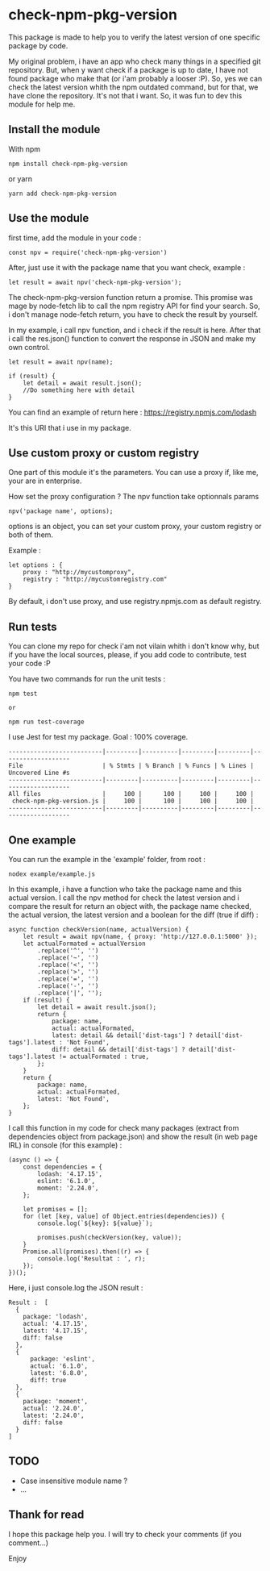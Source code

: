 # check-npm-pkg-version

This package is made to help you to verify the latest version of one specific package by code.

My original problem, i have an app who check many things in a specified git repository. But, when y want check if a package is up to date, I have not found package who make that (or i'am probably a looser :P). So, yes we can check the latest version whith the npm outdated command, but for that, we have clone the repository. It's not that i want. So, it was fun to dev this module for help me.

## Install the module

With npm

```
npm install check-npm-pkg-version
```

or yarn

```
yarn add check-npm-pkg-version
```

## Use the module

first time, add the module in your code :

```
const npv = require('check-npm-pkg-version')
```

After, just use it with the package name that you want check, example :

```
let result = await npv('check-npm-pkg-version');
```

The check-npm-pkg-version function return a promise. This promise was mage by node-fetch lib to call the npm registry API for find your search. So, i don't manage node-fetch return, you have to check the result by yourself.

In my example, i call npv function, and i check if the result is here. After that i call the res.json() function to convert the response in JSON and make my own control.

```
let result = await npv(name);

if (result) {
    let detail = await result.json();
    //Do something here with detail
}
```

You can find an example of return here : https://registry.npmjs.com/lodash

It's this URI that i use in my package.

## Use custom proxy or custom registry

One part of this module it's the parameters. You can use a proxy if, like me, your are in enterprise.

How set the proxy configuration ? The npv function take optionnals params

```
npv('package name', options);
```

options is an object, you can set your custom proxy, your custom registry or both of them.

Example :

```
let options : {
    proxy : "http://mycustomproxy",
    registry : "http://mycustomregistry.com"
}
```

By default, i don't use proxy, and use registry.npmjs.com as default registry.

## Run tests

You can clone my repo for check i'am not vilain whith i don't know why, but if you have the local sources, please, if you add code to contribute, test your code :P

You have two commands for run the unit tests :

```
npm test

or

npm run test-coverage
```

I use Jest for test my package.
Goal : 100% coverage.

```
--------------------------|---------|----------|---------|---------|-------------------
File                      | % Stmts | % Branch | % Funcs | % Lines | Uncovered Line #s
--------------------------|---------|----------|---------|---------|-------------------
All files                 |     100 |      100 |     100 |     100 |
 check-npm-pkg-version.js |     100 |      100 |     100 |     100 |
--------------------------|---------|----------|---------|---------|-------------------
```

## One example

You can run the example in the 'example' folder, from root :

```
nodex example/example.js
```

In this example, i have a function who take the package name and this actual version. I call the npv method for check the latest version and i compare the result for return an object with, the package name checked, the actual version, the latest version and a boolean for the diff (true if diff) :

```
async function checkVersion(name, actualVersion) {
	let result = await npv(name, { proxy: 'http://127.0.0.1:5000' });
	let actualFormated = actualVersion
		.replace('^', '')
		.replace('~', '')
		.replace('<', '')
		.replace('>', '')
		.replace('=', '')
		.replace('-', '')
		.replace('|', '');
	if (result) {
		let detail = await result.json();
		return {
			package: name,
			actual: actualFormated,
			latest: detail && detail['dist-tags'] ? detail['dist-tags'].latest : 'Not Found',
			diff: detail && detail['dist-tags'] ? detail['dist-tags'].latest != actualFormated : true,
		};
	}
	return {
		package: name,
		actual: actualFormated,
		latest: 'Not Found',
	};
}
```

I call this function in my code for check many packages (extract from dependencies object from package.json) and show the result (in web page IRL) in console (for this example) :

```
(async () => {
	const dependencies = {
		lodash: '4.17.15',
		eslint: '6.1.0',
		moment: '2.24.0',
	};

	let promises = [];
	for (let [key, value] of Object.entries(dependencies)) {
		console.log(`${key}: ${value}`);

		promises.push(checkVersion(key, value));
	}
	Promise.all(promises).then((r) => {
		console.log('Resultat : ', r);
	});
})();
```

Here, i just console.log the JSON result :

```
Result :  [
  {
    package: 'lodash',
    actual: '4.17.15',
    latest: '4.17.15',
    diff: false
  },
  {
      package: 'eslint',
      actual: '6.1.0',
      latest: '6.8.0',
      diff: true
  },
  {
    package: 'moment',
    actual: '2.24.0',
    latest: '2.24.0',
    diff: false
  }
]
```

## TODO

-   Case insensitive module name ?
-   ...

## Thank for read

I hope this package help you. I will try to check your comments (if you comment...)

Enjoy
